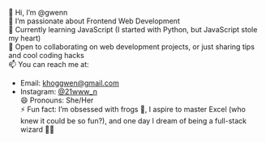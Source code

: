 👋 Hi, I’m @gwenn  
👀 I’m passionate about Frontend Web Development  
🌱 Currently learning JavaScript (I started with Python, but JavaScript stole my heart)  
💞️ Open to collaborating on web development projects, or just sharing tips and cool coding hacks  
📫 You can reach me at:  
  - Email: khoggwen@gmail.com  
  - Instagram: [@21www_n](https://www.instagram.com/21www_n/profilecard/?igsh=MThrNDZhNHM1cnFwNA==)  
😄 Pronouns: She/Her  
⚡ Fun fact: I’m obsessed with frogs 🐸, I aspire to master Excel (who knew it could be so fun?), and one day I dream of being a full-stack wizard 🧙‍♀️  

<!---
wngwenn/wngwenn is a ✨ special ✨ repository because its `README.md` (this file) appears on your GitHub profile.
You can click the Preview link to take a look at your changes.
-->
